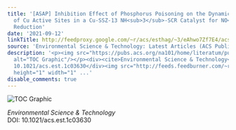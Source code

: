 ```yaml
---
title: '[ASAP] Inhibition Effect of Phosphorus Poisoning on the Dynamics and Redox
  of Cu Active Sites in a Cu-SSZ-13 NH<sub>3</sub>-SCR Catalyst for NO<italic toggle="yes"><sub>x</sub></italic>
  Reduction'
date: '2021-09-12'
linkTitle: http://feedproxy.google.com/~r/acs/esthag/~3/eAhwo7Zf7E4/acs.est.1c03630
source: 'Environmental Science & Technology: Latest Articles (ACS Publications)'
description: '<p><img src="https://pubs.acs.org/na101/home/literatum/publisher/achs/journals/content/esthag/0/esthag.ahead-of-print/acs.est.1c03630/20210912/images/medium/es1c03630_0009.gif"
  alt="TOC Graphic"/></p><div><cite>Environmental Science & Technology</cite></div><div>DOI:
  10.1021/acs.est.1c03630</div><img src="http://feeds.feedburner.com/~r/acs/esthag/~4/eAhwo7Zf7E4"
  height="1" width="1" ...'
disable_comments: true
---
```

<p><img src="https://pubs.acs.org/na101/home/literatum/publisher/achs/journals/content/esthag/0/esthag.ahead-of-print/acs.est.1c03630/20210912/images/medium/es1c03630_0009.gif" alt="TOC Graphic"/></p><div><cite>Environmental Science & Technology</cite></div><div>DOI: 10.1021/acs.est.1c03630</div><img src="http://feeds.feedburner.com/~r/acs/esthag/~4/eAhwo7Zf7E4" height="1" width="1" ...